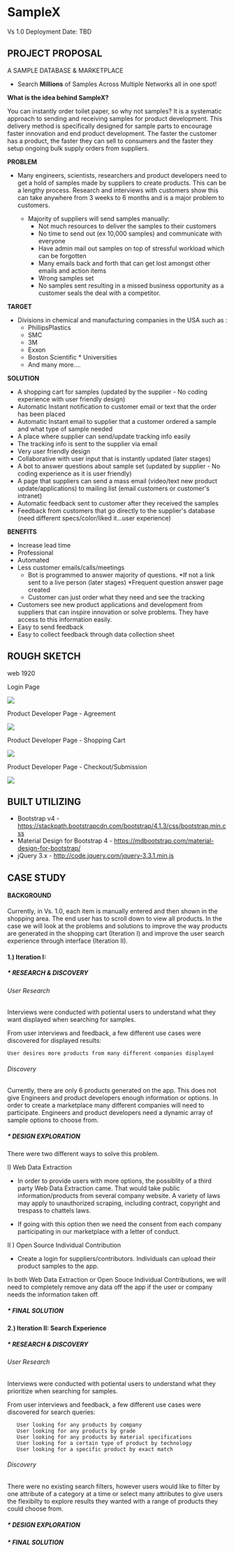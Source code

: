 # SampleX 

Vs 1.0 Deployment Date: TBD


## PROJECT PROPOSAL

A SAMPLE DATABASE & MARKETPLACE 
* Search **Millions** of Samples Across Multiple Networks all in one spot!

**What is the idea behind SampleX?**

   You can instantly order toilet paper, so why not samples? It is a systematic approach to sending and receiving samples for    product development. This delivery method is specifically designed for sample parts to encourage faster innovation and end    product development. The faster the customer has a product, the faster they can sell to consumers and the faster they setup    ongoing bulk supply orders from suppliers. 

**PROBLEM**
* Many engineers, scientists, researchers and product developers need to get a hold of samples made by suppliers to      create  products. This can be a lengthy process. Research and  interviews with customers show this can take anywhere from 3 weeks      to 6 months and is a major problem to customers.

   * Majority of suppliers will send samples manually:
       * Not much resources to deliver the samples to their customers
       * No time to send out (ex 10,000 samples) and communicate with everyone
       * Have admin mail out samples on top of stressful workload which can be forgotten
       * Many emails back and forth that can get lost amongst other emails and action items
       * Wrong samples set
       * No samples sent resulting in a missed business opportunity as a customer seals the deal with a competitor.

**TARGET**
   * Divisions in chemical and manufacturing companies in the USA such as :
       * PhillipsPlastics
       * SMC
       * 3M 
       * Exxon
       * Boston Scientific
    * Universities
       * And many more….


**SOLUTION**
   * A shopping cart for samples (updated by the supplier - No coding experience with user friendly design)
   * Automatic Instant notification to customer email or text that the order has been placed
   * Automatic Instant email to supplier that a customer ordered a sample and what type of sample needed
   * A place where supplier can send/update tracking info easily
   * The tracking info is sent to the supplier via email
   * Very user friendly design
   * Collaborative with user input that is instantly updated  (later stages)
   * A bot to answer questions about sample set (updated by supplier - No coding experience as it is user friendly) 
   * A page that suppliers can send a mass email (video/text new product update/applications)  to mailing list (email customers or customer's intranet) 
   * Automatic feedback sent to customer after they received the samples
   * Feedback from customers that go directly to the supplier's database (need different specs/color/liked it…user experience)

**BENEFITS**

   * Increase lead time
   * Professional 
   * Automated 
   * Less customer emails/calls/meetings
       * Bot is programmed to answer majority of questions. 
           *If not a link sent to a live person (later stages)
           *Frequent question answer page created
       * Customer can just order what they need and see the tracking
   * Customers see new product applications and development from suppliers that can inspire innovation or solve problems. They have access to this information easily.
   * Easy to send feedback
   * Easy to collect feedback through data collection sheet

## ROUGH SKETCH

web 1920

Login Page

![](ReadME_img/FW1.png)

Product Developer Page - Agreement

![](ReadME_img/FW2.png)

Product Developer Page - Shopping Cart

![](ReadME_img/FW3.png)

Product Developer Page - Checkout/Submission 


![](ReadME_img/FW4.png)

## BUILT UTILIZING
* Bootstrap v4 - https://stackpath.bootstrapcdn.com/bootstrap/4.1.3/css/bootstrap.min.css 
* Material Design for Bootstrap 4 - https://mdbootstrap.com/material-design-for-bootstrap/ 
* jQuery 3.x - http://code.jquery.com/jquery-3.3.1.min.js


## CASE STUDY

#### BACKGROUND
   Currently, in Vs. 1.0, each item is manually entered and then shown in the shopping area. The end user has to scroll down to view all products. In the case we will look at the problems and solutions to improve the way products are generated in the  shopping cart (Iteration I) and improve the user search experience through interface (Iteration II). 


#### 1.) Iteration I:

##### * RESEARCH & DISCOVERY 

###### User Research

Interviews were conducted with potiental users to understand what they want displayed when searching for samples.

From user interviews and feedback, a few different use cases were discovered for displayed results:
   
   ```
   User desires more products from many different companies displayed
  
   ```
   

###### Discovery
   Currently, there are only 6 products generated on the app. This does not give Engineers and product developers enough          information or options. In order to create a marketplace many different companies will need to participate. Engineers and      product developers need a dynamic array of sample options to choose from. 

##### * DESIGN EXPLORATION

There were two different ways to solve this problem. 

I) Web Data Extraction

   * In order to provide users with more options, the possiblity of a third party Web Data Extraction came. That would take        public information/products from several company website. A variety of laws may apply to unauthorized scraping, including      contract, copyright and trespass to chattels laws. 

   * If going with this option then we need the consent from each company participating in our marketplace with a letter of        conduct. 
   

 II ) Open Source Individual Contribution
 
   * Create a login for suppliers/contributors. Individuals can upload their product samples to the app. 
   
 In both Web Data Extraction or Open Souce Individual Contributions, we will need to completely remove any data off the app if   the user or company needs the information taken off. 

##### * FINAL SOLUTION

#### 2.) Iteration II: Search Experience

##### * RESEARCH & DISCOVERY 

###### User Research 

   Interviews were conducted with potiental users to understand what they prioritize when searching for samples.

   From user interviews and feedback, a few different use cases were discovered for search queries:
```
   User looking for any products by company
   User looking for any products by grade
   User looking for any products by material specifications
   User looking for a certain type of product by technology
   User looking for a specific product by exact match
```

###### Discovery
There were no existing search filters, however users would like to filter by one attribute of a category at a time or select many attributes to give users the flexibilty to explore results they wanted with a range of products they could choose from. 

##### * DESIGN EXPLORATION

##### * FINAL SOLUTION

